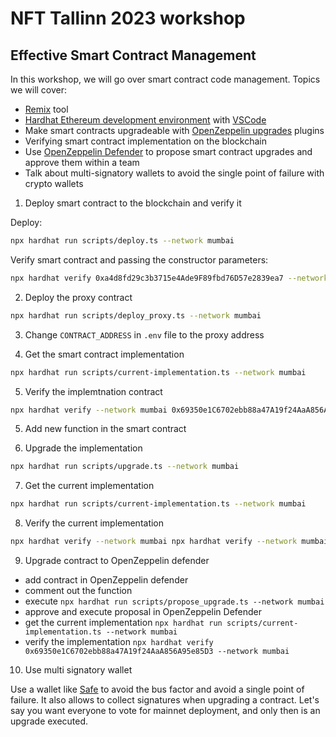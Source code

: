 # NFT Tallinn 2023 workshop

## Effective Smart Contract Management

In this workshop, we will go over smart contract code management. Topics we will cover:

- [Remix](https://remix.ethereum.org/) tool
- [Hardhat Ethereum development environment](https://hardhat.org/) with [VSCode](https://code.visualstudio.com/)
- Make smart contracts upgradeable with [OpenZeppelin upgrades](https://docs.openzeppelin.com/upgrades) plugins
- Verifying smart contract implementation on the blockchain
- Use [OpenZeppelin Defender](https://www.openzeppelin.com/defender) to propose smart contract upgrades and approve them within a team
- Talk about multi-signatory wallets to avoid the single point of failure with crypto wallets

1. Deploy smart contract to the blockchain and verify it

Deploy:

```sh
npx hardhat run scripts/deploy.ts --network mumbai
```

Verify smart contract and passing the constructor parameters:

```sh
npx hardhat verify 0xa4d8fd29c3b3715e4Ade9F89fbd76D57e2839ea7 --network mumbai 'NFT Tallinn 2023' 'NFTTLL23'
```

2. Deploy the proxy contract

```sh
npx hardhat run scripts/deploy_proxy.ts --network mumbai
```

3. Change `CONTRACT_ADDRESS` in `.env` file to the proxy address

4. Get the smart contract implementation

```sh
npx hardhat run scripts/current-implementation.ts --network mumbai
```

5. Verify the implemtnation contract

```sh
npx hardhat verify --network mumbai 0x69350e1C6702ebb88a47A19f24AaA856A95e85D3
```

5. Add new function in the smart contract

6. Upgrade the implementation

```sh
npx hardhat run scripts/upgrade.ts --network mumbai
```

7. Get the current implementation

```sh
npx hardhat run scripts/current-implementation.ts --network mumbai
```

8. Verify the current implementation

```sh
npx hardhat verify --network mumbai npx hardhat verify --network mumbai 0x6bfd02B1c1A8C62717Ba1826eaeb6d9F27ECceC2
```

9. Upgrade contract to OpenZeppelin defender

- add contract in OpenZeppelin defender
- comment out the function
- execute `npx hardhat run scripts/propose_upgrade.ts --network mumbai`
- approve and execute proposal in OpenZeppelin Defender
- get the current implementation `npx hardhat run scripts/current-implementation.ts --network mumbai`
- verify the implementation `npx hardhat verify 0x69350e1C6702ebb88a47A19f24AaA856A95e85D3 --network mumbai`

10. Use multi signatory wallet

Use a wallet like [Safe](https://safe.global/) to avoid the bus factor and avoid a single point of failure. It also allows to collect signatures when upgrading a contract. Let's say you want everyone to vote for mainnet deployment, and only then is an upgrade executed.
